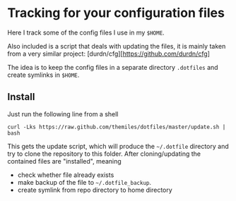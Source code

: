 Tracking for your configuration files
========================================

Here I track some of the config files I use in my `$HOME`.

Also included is a script that deals with updating the files, it is mainly taken from a very similar project: [durdn/cfg][https://github.com/durdn/cfg]

The idea is to keep the config files in a separate directory `.dotfiles` and create symlinks in `$HOME`. 

Install 
-------------------

Just run the following line from a shell

	curl -Lks https://raw.github.com/themiles/dotfiles/master/update.sh | bash

This gets the update script, which will produce the `~/.dotfile` directory and try to clone the repository to this folder. 
After cloning/updating the contained files are "installed", meaning
* check whether file already exists
* make backup of the file to `~/.dotfile_backup`.
* create symlink from repo directory to home directory
